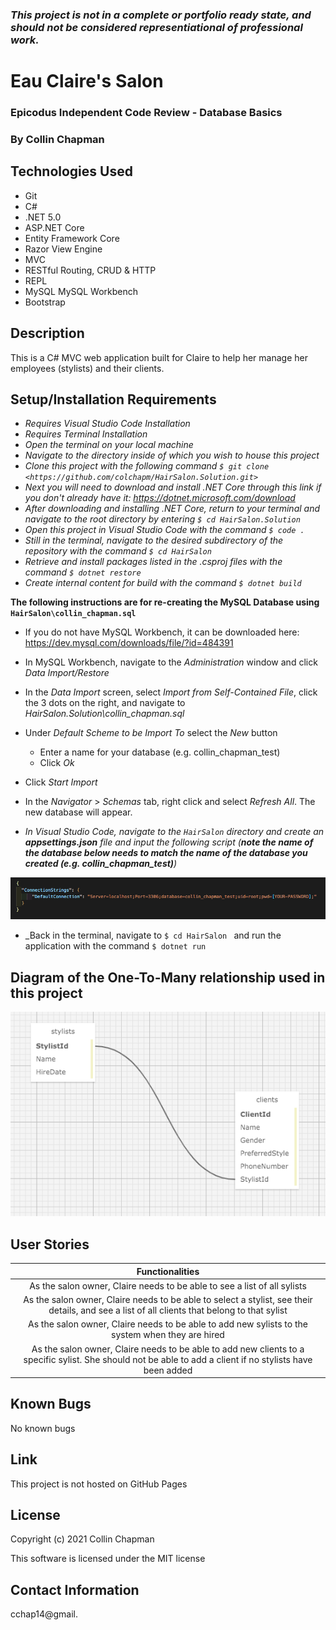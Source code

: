### _This project is not in a complete or portfolio ready state, and should not be considered representiational of professional work._

# Eau Claire's Salon

### Epicodus Independent Code Review - Database Basics

### By Collin Chapman

## Technologies Used

* Git
* C#
* .NET 5.0
* ASP.NET Core
* Entity Framework Core
* Razor View Engine
* MVC
* RESTful Routing, CRUD & HTTP
* REPL
* MySQL MySQL Workbench
* Bootstrap

## Description

This is a C# MVC web application built for Claire to help her manage her employees (stylists) and their clients.


## Setup/Installation Requirements

* _Requires Visual Studio Code Installation_
* _Requires Terminal Installation_
* _Open the terminal on your local machine_
* _Navigate to the directory inside of which you wish to house this project_
* _Clone this project with the following command  `$ git clone <https://github.com/colchapm/HairSalon.Solution.git>`_
* _Next you will need to download and install .NET Core through this link if you don't already have it: https://dotnet.microsoft.com/download_
* _After downloading and installing .NET Core, return to your terminal and navigate to the root directory by entering `$ cd HairSalon.Solution`_
* _Open this project in Visual Studio Code with the command `$ code .`_
* _Still in the terminal, navigate to the desired subdirectory of the repository with the command `$ cd HairSalon`_
* _Retrieve and install packages listed in the .csproj files with the command `$ dotnet restore`_
* _Create internal content for build with the command `$ dotnet build`_

**The following instructions are for re-creating the MySQL Database using `HairSalon\collin_chapman.sql`**
* If you do not have MySQL Workbench, it can be downloaded here: https://dev.mysql.com/downloads/file/?id=484391
* In MySQL Workbench, navigate to the _Administration_ window and click _Data Import/Restore_
* In the _Data Import_ screen, select _Import from Self-Contained File_, click the 3 dots on the right, and navigate to _HairSalon.Solution\collin_chapman.sql_
* Under _Default Scheme to be Import To_ select the _New_ button
  * Enter a name for your database (e.g. collin_chapman_test)
  * Click _Ok_
* Click _Start Import_
* In the _Navigator_ > _Schemas_ tab, right click and select _Refresh All_. The new database will appear.

* _In Visual Studio Code, navigate to the `HairSalon` directory and create an **appsettings.json** file and input the following script (**note the name of the database below needs to match the name of the database you created (e.g. collin_chapman_test)**)_

![Image of appsettings.json example](./HairSalon/wwwroot/img/appsettings.json_test.png)
* _Back in the terminal, navigate to `$ cd HairSalon ` and run the application with the command `$ dotnet run`


## Diagram of the One-To-Many relationship used in this project

![Image of SQL Designer](./HairSalon/wwwroot/img/sql_design.png)


## User Stories 

| Functionalities | 
|:---: |
| As the salon owner, Claire needs to be able to see a list of all sylists | 
| As the salon owner, Claire needs to be able to select a stylist, see their details, and see a list of all clients that belong to that sylist | 
| As the salon owner, Claire needs to be able to add new sylists to the system when they are hired | 
| As the salon owner, Claire needs to be able to add new clients to a specific sylist. She should not be able to add a client if no stylists have been added | 


## Known Bugs

No known bugs

## Link

This project is not hosted on GitHub Pages

## License

Copyright (c) 2021 Collin Chapman

This software is licensed under the MIT license

## Contact Information

cchap14@gmail.

